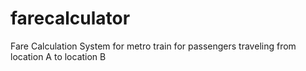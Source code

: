 # farecalculator
Fare Calculation System for metro train for passengers traveling from location A to location B
